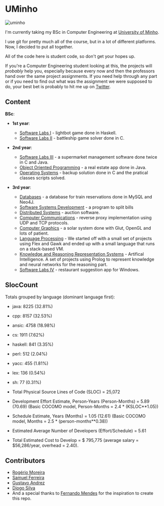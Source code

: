 # UMinho

![uminho](http://www4.di.uminho.pt/~jmf/IMAGES/um_eeng.gif)

I'm currently taking my BSc in Computer Engineering at [University of Minho](https://www.uminho.pt/EN/).

I use git for pretty much all of the course, but in a lot of different platforms. Now, I decided to put all together.

All of the code here is student code, so don't get your hopes up.

If you're a Computer Engineering student looking at this, the projects will *probably* help you, especially because every now and then the professors hand over the same project assignments. If you need help through any part or if you need to find out what was the assignment we were supposed to do, your best bet is probably to hit me up on [Twitter](https://twitter.com/rgllm).

## Content

**BSc**:

* **1st year**:
    - [Software Labs I](https://github.com/rgllm/uminho/tree/master/01/LI1) - lightbot game done in Haskell.
    - [Software Labs II](https://github.com/rgllm/uminho/tree/master/01/LI2) - battleship game solver done in C.

* **2nd year**:
    - [Software Labs III](https://github.com/rgllm/uminho/tree/master/02/LI3) - a supermarket management software done twice in C and Java.
    - [Object Oriented Programming](https://github.com/rgllm/uminho/tree/master/02/POO) - a real estate app done in Java.
    - [Operating Systems](https://github.com/rgllm/uminho/tree/master/02/SO) - backup solution done in C and the pratical classes scripts solved.

* **3rd year**:
    - [Databases](https://github.com/rgllm/uminho/tree/master/03/BD/mysql)  - a database for train reservations done in MySQL and Neo4J.
    - [Software Systems Development](https://github.com/rgllm/uminho/tree/master/03/DSS/) - a program to split bills
    - [Distributed Systems](https://github.com/rgllm/uminho/tree/master/03/SD) - auction software.
    - [Computer Communications](https://github.com/rgllm/uminho/tree/master/03/CC) - reverse proxy implementation using UDP and TCP protocols.
    - [Computer Graphics](https://github.com/rgllm/uminho/tree/master/03/CG) - a solar system done with Glut, OpenGL and lots of patient.
    - [Language Processing](https://github.com/rgllm/uminho/tree/master/03/PL) - We started off with a small set of projects using Flex and Gawk and ended up with a small language that runs on a stack-based VM.
    - [Knowledge and Reasoning Representation Systems](https://github.com/rgllm/uminho/tree/master/03/SRCR) - Artifical Intelligence. A set of projects using Prolog to represent knowledge and neural networks for the reasoning part.
    - [Software Labs IV](https://github.com/rgllm/uminho/tree/master/03/LI4) - restaurant suggestion app for Windows.

## SlocCount


Totals grouped by language (dominant language first):
- java:          8225 (32.81%)
- cpp:           8157 (32.53%)
- ansic:         4758 (18.98%)
- cs:            1911 (7.62%)
- haskell:        841 (3.35%)
- perl:           512 (2.04%)
- yacc:           455 (1.81%)
- lex:            136 (0.54%)
- sh:              77 (0.31%)


- Total Physical Source Lines of Code (SLOC)                = 25,072
- Development Effort Estimate, Person-Years (Person-Months) = 5.89 (70.69)
 (Basic COCOMO model, Person-Months = 2.4 * (KSLOC**1.05))
- Schedule Estimate, Years (Months)                         = 1.05 (12.61)
 (Basic COCOMO model, Months = 2.5 * (person-months**0.38))
- Estimated Average Number of Developers (Effort/Schedule)  = 5.61
- Total Estimated Cost to Develop                           = $ 795,775
 (average salary = $56,286/year, overhead = 2.40).
                          
                          
## Contributors

* [Rogério Moreira](https://github.com/rgllm)
* [Samuel Ferreira](https://github.com/munybt)
* [Gustavo Andrez](https://github.com/Gandrez)
* [Diogo Silva](https://github.com/dios95)
* And a special thanks to [Fernando Mendes](https://github.com/fribmendes) for the inspiration to create this repo.
